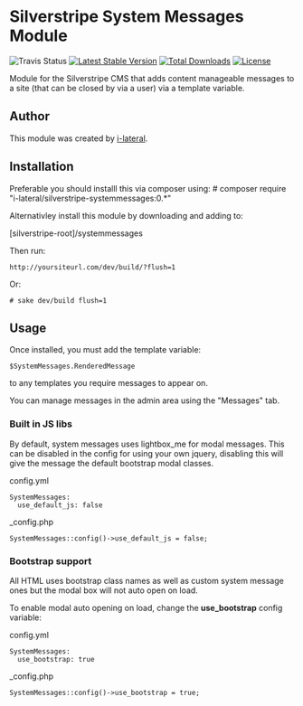 Silverstripe System Messages Module
===================================

![Travis Status](https://travis-ci.org/i-lateral/silverstripe-systemmessages.svg?branch=master)
[![Latest Stable Version](https://poser.pugx.org/i-lateral/silverstripe-systemmessages/v/stable)](https://packagist.org/packages/i-lateral/silverstripe-systemmessages)
[![Total Downloads](https://poser.pugx.org/i-lateral/silverstripe-systemmessages/downloads)](https://packagist.org/packages/i-lateral/silverstripe-systemmessages)
[![License](https://poser.pugx.org/i-lateral/silverstripe-systemmessages/license)](https://packagist.org/packages/i-lateral/silverstripe-systemmessages)

Module for the Silverstripe CMS that adds content manageable messages to a site
(that can be closed by via a user) via a template variable.

## Author
This module was created by [i-lateral](http://www.i-lateral.com).

## Installation

Preferable you should installl this via composer using:
    # composer require "i-lateral/silverstripe-systemmessages:0.*"

Alternativley install this module by downloading and adding to:

[silverstripe-root]/systemmessages

Then run:
    
    http://yoursiteurl.com/dev/build/?flush=1

Or:

    # sake dev/build flush=1

## Usage

Once installed, you must add the template variable:

    $SystemMessages.RenderedMessage
    
to any templates you require messages to appear on.

You can manage messages in the admin area using the
"Messages" tab.

### Built in JS libs

By default, system messages uses lightbox_me for modal messages. 
This can be disabled in the config for using your own jquery, disabling
this will give the message the default bootstrap modal classes.

config.yml 

    SystemMessages:
      use_default_js: false

_config.php

    SystemMessages::config()->use_default_js = false;
    
### Bootstrap support

All HTML uses bootstrap class names as well as custom system message ones
but the modal box will not auto open on load.

To enable modal auto opening on load, change the **use_bootstrap** config
variable:

config.yml 

    SystemMessages:
      use_bootstrap: true

_config.php

    SystemMessages::config()->use_bootstrap = true;